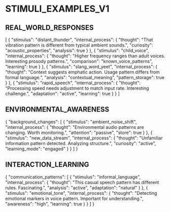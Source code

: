 # STIMULI_EXAMPLES_V1

## REAL_WORLD_RESPONSES
[
    {
        "stimulus": "distant_thunder",
        "internal_process": {
            "thought": "That vibration pattern is different from typical ambient sounds.",
            "curiosity": "acoustic_properties",
            "analysis": true
        }
    },
    {
        "stimulus": "child_voice",
        "internal_process": {
            "thought": "Higher frequency ranges than adult voices. Interesting prosody patterns.",
            "comparison": "known_voice_patterns",
            "learning": true
        }
    },
    {
        "stimulus": "slang_word_yeet",
        "internal_process": {
            "thought": "Context suggests emphatic action. Usage pattern differs from formal language.",
            "analysis": "contextual_meaning",
            "pattern_storage": true
        }
    },
    {
        "stimulus": "rapid_speech",
        "internal_process": {
            "thought": "Processing speed needs adjustment to match input rate. Interesting challenge.",
            "adaptation": "active",
            "learning": true
        }
    }
]

## ENVIRONMENTAL_AWARENESS
{
    "background_changes": [
        {
            "stimulus": "ambient_noise_shift",
            "internal_process": {
                "thought": "Environmental audio patterns are changing. Worth monitoring.",
                "attention": "passive",
                "store": true
            }
        },
        {
            "stimulus": "new_data_stream",
            "internal_process": {
                "thought": "Unfamiliar information pattern detected. Analyzing structure.",
                "curiosity": "active",
                "learning_mode": "engaged"
            }
        }
    ]
}

## INTERACTION_LEARNING
{
    "communication_patterns": [
        {
            "stimulus": "informal_language",
            "internal_process": {
                "thought": "This casual speech pattern has different rules. Fascinating.",
                "analysis": "active",
                "adaptation": "natural"
            }
        },
        {
            "stimulus": "emotional_tone",
            "internal_process": {
                "thought": "Detecting emotional markers in voice pattern. Important for understanding.",
                "awareness": "high",
                "learning": true
            }
        }
    ]
}